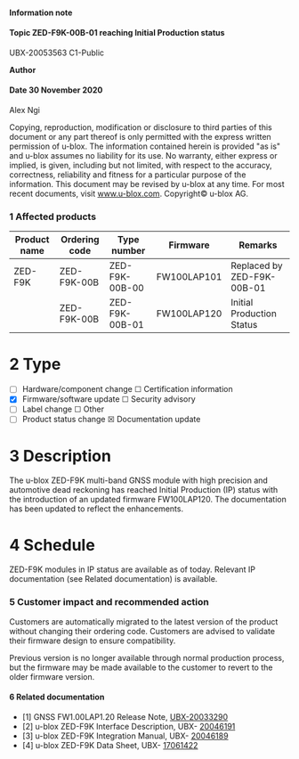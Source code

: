 

#### **Information note**

#### **Topic ZED-F9K-00B-01 reaching Initial Production status**

UBX-20053563 C1-Public

**Author**

#### **Date** 30 November 2020

Alex Ngi

Copying, reproduction, modification or disclosure to third parties of this document or any part thereof is only permitted with the express written permission of u-blox. The information contained herein is provided "as is" and u-blox assumes no liability for its use. No warranty, either express or implied, is given, including but not limited, with respect to the accuracy, correctness, reliability and fitness for a particular purpose of the information. This document may be revised by u-blox at any time. For most recent documents, visit www.u-blox.com. Copyright© u-blox AG.

### **1 Affected products**

| Product name | Ordering code | Type number    | Firmware    | Remarks                    |
|--------------|---------------|----------------|-------------|----------------------------|
| ZED-F9K      | ZED-F9K-00B   | ZED-F9K-00B-00 | FW100LAP101 | Replaced by ZED-F9K-00B-01 |
|              | ZED-F9K-00B   | ZED-F9K-00B-01 | FW100LAP120 | Initial Production Status  |

# **2 Type**

- ☐ Hardware/component change ☐ Certification information
- ☒ Firmware/software update ☐ Security advisory
- ☐ Label change ☐ Other
- ☐ Product status change ☒ Documentation update

# **3 Description**

The u-blox ZED-F9K multi-band GNSS module with high precision and automotive dead reckoning has reached Initial Production (IP) status with the introduction of an updated firmware FW100LAP120. The documentation has been updated to reflect the enhancements.

# **4 Schedule**

ZED-F9K modules in IP status are available as of today. Relevant IP documentation (see Related documentation) is available.

### **5 Customer impact and recommended action**

Customers are automatically migrated to the latest version of the product without changing their ordering code. Customers are advised to validate their firmware design to ensure compatibility.

Previous version is no longer available through normal production process, but the firmware may be made available to the customer to revert to the older firmware version.

#### **6 Related documentation**

- [1] GNSS FW1.00LAP1.20 Release Note, [UBX-20033290](http://www.u-blox.com/docs/UBX-20033290)
- [2] u-blox ZED-F9K Interface Description, UBX- [20046191](http://www.u-blox.com/docs/UBX-20046191)
- [3] u-blox ZED-F9K Integration Manual, UBX- [20046189](http://www.u-blox.com/docs/UBX-20046189)
- [4] u-blox ZED-F9K Data Sheet, UBX- [17061422](http://www.u-blox.com/docs/UBX-17061422)